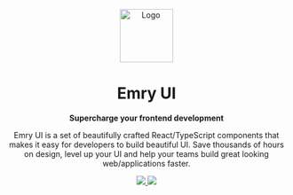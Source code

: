 <div align="center">
  <img style="width:96px; height:96px;" width="1024" alt="Logo" src="https://user-images.githubusercontent.com/5527769/194703186-1603a72a-b997-4923-9953-da97270eac58.png">
</div>

<div align="center">
  <h1>Emry UI</h1>
  <p><b>Supercharge your frontend development</b></p>
  <p>Emry UI is a set of beautifully crafted React/TypeScript components that makes it easy for developers to build beautiful UI. Save thousands of hours on design, level up your UI and help your teams build great looking web/applications faster.</p>
  <a href="tailwindcss.com/" alt="Tailwind" rel="nofollow">
    <img src="https://img.shields.io/badge/Tailwind_CSS-38B2AC?style=for-the-badge&logo=tailwind-css&logoColor=white" />
  </a>
  <a href="https://www.typescriptlang.org/" alt="TypeScript" rel="nofollow">
    <img src="https://img.shields.io/badge/TypeScript-007ACC?style=for-the-badge&logo=typescript&logoColor=white" />
  </a>
</div>


<!--

**Here are some ideas to get you started:**

🙋‍♀️ A short introduction - what is your organization all about?
🌈 Contribution guidelines - how can the community get involved?
👩‍💻 Useful resources - where can the community find your docs? Is there anything else the community should know?
🍿 Fun facts - what does your team eat for breakfast?
🧙 Remember, you can do mighty things with the power of [Markdown](https://docs.github.com/github/writing-on-github/getting-started-with-writing-and-formatting-on-github/basic-writing-and-formatting-syntax)
-->
